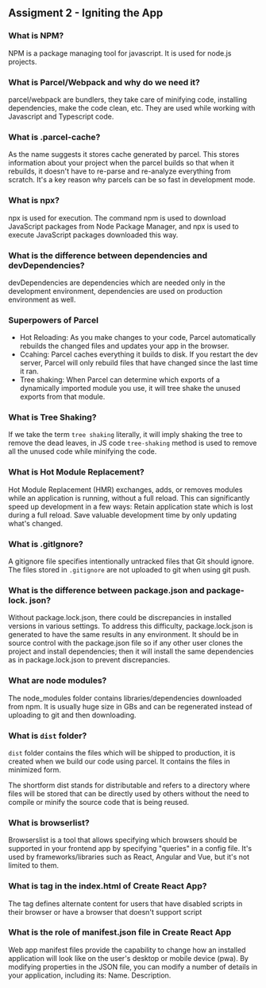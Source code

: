 
## Assigment 2 - Igniting the App

### **What is NPM?**

NPM is a package managing tool for javascript. It is used for node.js projects.

### **What is Parcel/Webpack and why do we need it?**

parcel/webpack are bundlers, they take care of minifying code, installing dependencies, make the code clean, etc. They are used while working with Javascript and Typescript code.

### **What is .parcel-cache?**

As the name suggests it stores cache generated by parcel. This stores information about your project when the parcel builds so that when it rebuilds, it doesn't have to re-parse and re-analyze everything from scratch. It's a key reason why parcels can be so fast in development mode.

### **What is npx?**

npx is used for execution. The command npm is used to download JavaScript packages from Node Package Manager, and npx is used to execute JavaScript packages downloaded this way.

### **What is the difference between dependencies and devDependencies?**

devDependencies are dependencies which are needed only in the development environment, dependencies are used on production environment as well.

### **Superpowers of Parcel**

- Hot Reloading: As you make changes to your code, Parcel automatically rebuilds the changed files and updates your app in the browser.
- Ccahing: Parcel caches everything it builds to disk. If you restart the dev server, Parcel will only rebuild files that have changed since the last time it ran. 
- Tree shaking: When Parcel can determine which exports of a dynamically imported module you use, it will tree shake the unused exports from that module. 

### **What is Tree Shaking?**

If we take the term `tree shaking` literally, it will imply shaking the tree to remove the dead leaves, in JS code `tree-shaking` method is used to remove all the unused code while minifying the code.

### **What is Hot Module Replacement?**

Hot Module Replacement (HMR) exchanges, adds, or removes modules while an application is running, without a full reload. This can significantly speed up development in a few ways: Retain application state which is lost during a full reload. Save valuable development time by only updating what's changed.

### **What is .gitIgnore?** 

A gitignore file specifies intentionally untracked files that Git should ignore. The files stored in `.gitignore` are not uploaded to git when using git push.

### **What is the difference between package.json and package-lock. json?**

Without package.lock.json, there could be discrepancies in installed versions in various settings. To address this difficulty, package.lock.json is generated to have the same results in any environment. It should be in source control with the package.json file so if any other user clones the project and install dependencies; then it will install the same dependencies as in package.lock.json to prevent discrepancies. 

### **What are node modules?**

The node_modules folder contains libraries/dependencies downloaded from npm. It is usually huge size in GBs and can be regenerated instead of uploading to git and then downloading.

### **What is `dist` folder?**

`dist` folder contains the files which will be shipped to production, it is created when we build our code using parcel. It contains the files in minimized form. 

The shortform dist stands for distributable and refers to a directory where files will be stored that can be directly used by others without the need to compile or minify the source code that is being reused.

### **What is browserlist?**

Browserslist is a tool that allows specifying which browsers should be supported in your frontend app by specifying "queries" in a config file. It's used by frameworks/libraries such as React, Angular and Vue, but it's not limited to them.

### **What is <noscript> tag in the index.html of Create React App?**

The <noscript> tag defines alternate content for users that have disabled scripts in their browser or have a browser that doesn't support script

### **What is the role of manifest.json file in Create React App**
  
Web app manifest files provide the capability to change how an installed application will look like on the user's desktop or mobile device (pwa). By modifying properties in the JSON file, you can modify a number of details in your application, including its: Name. Description.
